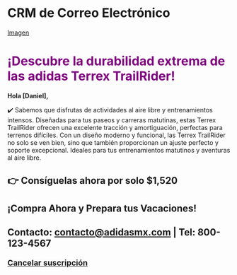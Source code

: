# CRM de Correo Electrónico

[Imagen](https://drive.google.com/file/d/1cd-ZDg42DhGjk1Vhvy0eGB95YQsG_bsC/view?usp=sharing)

<h1 style="color:purple;">¡Descubre la durabilidad extrema de las adidas Terrex TrailRider!</h1>   

 **Hola [Daniel],**
   
✔️ Sabemos que disfrutas de actividades al aire libre y entrenamientos intensos. Diseñadas para tus paseos y carreras matutinas, estas Terrex TrailRider ofrecen una excelente tracción y amortiguación, perfectas para terrenos difíciles. Con un diseño moderno y funcional, las Terrex TrailRider no solo se ven bien, sino que también proporcionan un ajuste perfecto y soporte excepcional. Ideales para tus entrenamientos matutinos y aventuras al aire libre.

<h2>👉 Consíguelas ahora por solo $1,520</h2>  

<h2>¡Compra Ahora y Prepara tus Vacaciones!<h2>

**Contacto: contacto@adidasmx.com | Tel: 800-123-4567**
   
<small>[Cancelar suscripción](#)<small>
